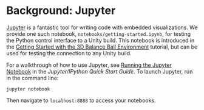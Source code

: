 # Background: Jupyter

[Jupyter](https://jupyter.org) is a fantastic tool for writing code with
embedded visualizations. We provide one such notebook,
`notebooks/getting-started.ipynb`, for testing the Python control
interface to a Unity build. This notebook is introduced in the [Getting Started
with the 3D Balance Ball Environment](Getting-Started-with-Balance-Ball.md)
tutorial, but can be used for testing the connection to any Unity build.

For a walkthrough of how to use Jupyter, see
[Running the Jupyter Notebook](http://jupyter-notebook-beginner-guide.readthedocs.io/en/latest/execute.html)
in the _Jupyter/IPython Quick Start Guide_. To launch Jupyter, run in the
command line:

    jupyter notebook

Then navigate to `localhost:8888` to access your notebooks.
